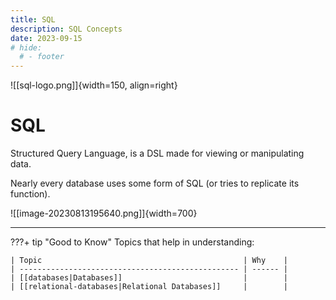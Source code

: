 ```yaml
---
title: SQL
description: SQL Concepts
date: 2023-09-15
# hide:
  # - footer
---
```


<!--------------------------------------------------------------->

![[sql-logo.png]]{width=150, align=right}
# SQL
Structured Query Language, is a DSL made for viewing or manipulating data.

Nearly every database uses some form of SQL (or tries to replicate its function).

![[image-20230813195640.png]]{width=700}

<!-- {How Does It Fit Into The Process?} -->

<!---- ![[Screenshot]]{width=700} -->

---------------------------------------------------------

???+ tip "Good to Know"
    Topics that help in understanding:

    | Topic                                             | Why    |
    | ------------------------------------------------- | ------ |
    | [[databases|Databases]]                           |        |
    | [[relational-databases|Relational Databases]]     |        |

<!-- --------------------------------------------------------- -->

<!-- ## Articles
Posts all about SQL: -->

<!-- ???+ note "Readme"
    Articles recommended to start with:

    | Article                                           | Notes  |
    | ------------------------------------------------- | ------ |
    | [[sql-intro|Introduction]]              |        | -->

<!-- ???+ abstract "General"
    Specific articles:

    | Article                                           | Notes  |
    | ------------------------------------------------- | ------ |
    | [[sql-glossary|Terms & Definitions]]    |        | -->

<!-- ???+ success "Procedures"
    Logical procedures that are template to implementations.

    | Procedure                                         | Notes  |
    | ---------------------------                       | ------ |
    | [[sql-reboot|Reboot Services]]          |        | -->

<!-- --------------------------------------------------------- -->

<!-- ## Knowledge Base
Human answers & escalations for sql: -->

<!-- ???+ question "Questions"

    | Question                    | Answer                       |
    | --------------------------- | ---------------------------- |
    |                             | [[Answer#Section]]           | -->

<!-- ???+ failure "Fixable Errors & Issues"

    | Error / Issue               | Fix                          |
    | --------------------------- | ------------------           |
    |                             | [[Answer#Section]]           | -->

<!-- ??? bug "Unresolved Errors & Issues"

    | Error / Issue               | Article / Bug Track          |
    | --------------------------- | ---------------------------- |
    |                             | [[Answer#Section]]           | -->

<!-- ??? info "General References"
    Places to look for more information on sql

    | Info & Link          | Notes                               |
    | -------------------- | ----------------------------------- |
    | [Textbook][Src01]    |                                     | -->

<!-- [Src01]:   https://www.example.org -->

<!-- ??? quote "Contacts"
    People or locations relevant to sql

    | Who & What                  | Why                          |
    | --------------------------- | ---------------------------- |
    |                             |                              | -->

<!-- --------------------------------------------------------- -->

<!-- ## Surrounding Info
Essential context related to sql: -->

<!-- ???+ info "Change Log"
    Technical and business changes:

    | Change                      | Link                         |
    | --------------------------- | ---------------------------- |
    |                             | [[Answer#Section]]           | -->

<!-- ???+ warning "Context & Postmortems"
    Background information & learnt lessons:

    | Question / Event            | Brief                        |
    | --------------------------- | ---------------------------- |
    |                             | [[Answer#Section]]           | -->

<!-- --------------------------------------------------------- -->

<!-- ## Opinions
{Opinions on subject.} -->

<!-- --------------------------------------------------------- -->

<!-- ???+ example "Implementations"

    | Topic                       | Why                          |
    | --------------------------- | ---------------------------- |
    | [[Implementations-1|Text]]  |                              | -->

<!-- ???+ example "Related Topics"

    | Topic                       | Why                          |
    | --------------------------- | ---------------------------- |
    | [[PARENT]]                  | Logical Concept              | -->

<!--------------------------------------------------------------->

<!-- TO-DO List -->

<!--------------------------------------------------------------->

<style>
    .md-footer__link--prev {
        display: none
    }
    /* .md-footer__link--next {
        display: none
    } */
</style>
